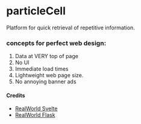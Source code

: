 # particleCell

Platform for quick retrieval of repetitive information. 

### concepts for perfect web design:
1. Data at VERY top of page
2. No UI
3. Immediate load times
4. Lightweight web page size.
5. No annoying banner ads



#### Credits
* [RealWorld Svelte](https://github.com/gothinkster/realworld)
* [RealWorld Flask](https://circleci.com/gh/gothinkster/flask-realworld-example-app.png)
